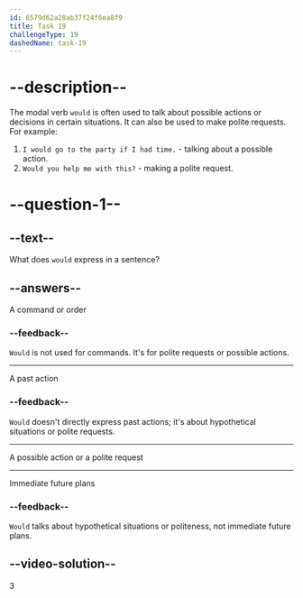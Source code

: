```yaml
---
id: 6579d62a28ab37f24f6ea8f9
title: Task 19
challengeType: 19
dashedName: task-19
---
```


# --description--

The modal verb `would` is often used to talk about possible actions or decisions in certain situations. It can also be used to make polite requests. For example:

1. `I would go to the party if I had time.` - talking about a possible action.
2. `Would you help me with this?` - making a polite request.

# --question-1--

## --text--

What does `would` express in a sentence?

## --answers--

A command or order

### --feedback--

`Would` is not used for commands. It's for polite requests or possible actions.

---

A past action

### --feedback--

`Would` doesn't directly express past actions; it's about hypothetical situations or polite requests.

---

A possible action or a polite request

---

Immediate future plans

### --feedback--

`Would` talks about hypothetical situations or politeness, not immediate future plans.

## --video-solution--

3
